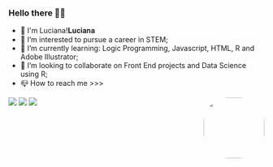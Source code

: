 ### Hello there 🙋‍♀️

- 👋 I'm Luciana!𝐋𝐮𝐜𝐢𝐚𝐧𝐚
- 🔭 I’m interested to pursue a career in STEM;
- 🌱 I’m currently learning: Logic Programming, Javascript, HTML, R and Adobe Illustrator;
- 👯 I’m looking to collaborate on Front End projects and Data Science using R;
- 📪 How to reach me >>>

<div>
  <a href="https://www.linkedin.com/in/imbiriba-luciana/" target="_blank"><img src="https://img.shields.io/badge/LinkedIn-0077B5?style=for-the-badge&logo=linkedin&logoColor=white" target="_blank"></a>
  <a href="https://twitter.com/Luciimbiriba" target="_blank"><img src="https://img.shields.io/badge/Twitter-1DA1F2?style=for-the-badge&logo=twitter&logoColor=white" target="_blank"></a>
  <a href = "mailto:imbiriba.luciana@gmail.com"><img src="https://img.shields.io/badge/-Gmail-%23333?style=for-the-badge&logo=gmail&logoColor=white" target="_blank"></a>
  <img align="right" height="120" style="border-radius:50px;" src="https://cdn.discordapp.com/attachments/801462596560748574/961200488014045204/Lu-pic.png"> 
</div>


